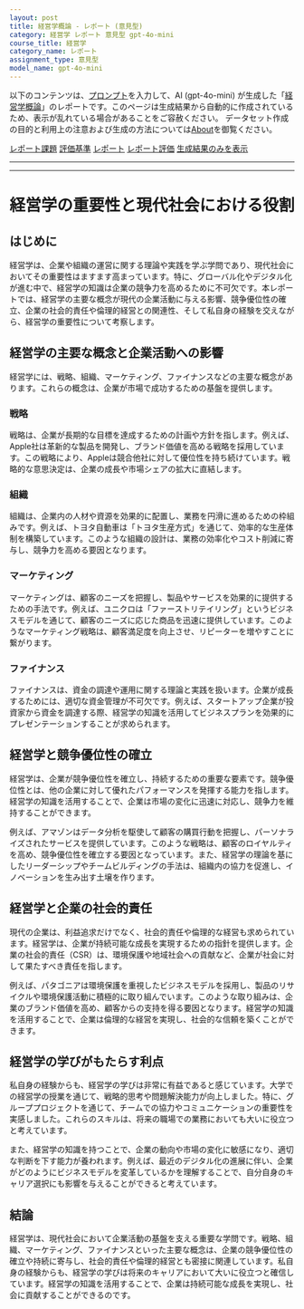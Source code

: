 ```yaml
---
layout: post
title: 経営学概論 - レポート (意見型)
category: 経営学 レポート 意見型 gpt-4o-mini
course_title: 経営学
category_name: レポート
assignment_type: 意見型
model_name: gpt-4o-mini
---
```


以下のコンテンツは、[プロンプト](https://github.com/takedatoshiyuki/synthetic_assignments/tree/main/generated/経営学/gpt-4o-mini/prompt_レポート-意見型.md)を入力して、AI (gpt-4o-mini) が生成した「[経営学概論](/contents/経営学/)」のレポートです。このページは生成結果から自動的に作成されているため、表示が乱れている場合があることをご容赦ください。
データセット作成の目的と利用上の注意および生成の方法については[About](/About)を御覧ください。

[レポート課題](../レポート課題-意見型)
[評価基準](../評価基準-意見型)
[レポート](../レポート-意見型)
[レポート評価](../レポート評価-意見型)
[生成結果のみを表示](https://github.com/takedatoshiyuki/synthetic_assignments/tree/main/generated/経営学/gpt-4o-mini/レポート-意見型.md)
  

***
***
  
# 経営学の重要性と現代社会における役割

## はじめに

経営学は、企業や組織の運営に関する理論や実践を学ぶ学問であり、現代社会においてその重要性はますます高まっています。特に、グローバル化やデジタル化が進む中で、経営学の知識は企業の競争力を高めるために不可欠です。本レポートでは、経営学の主要な概念が現代の企業活動に与える影響、競争優位性の確立、企業の社会的責任や倫理的経営との関連性、そして私自身の経験を交えながら、経営学の重要性について考察します。

## 経営学の主要な概念と企業活動への影響

経営学には、戦略、組織、マーケティング、ファイナンスなどの主要な概念があります。これらの概念は、企業が市場で成功するための基盤を提供します。

### 戦略

戦略は、企業が長期的な目標を達成するための計画や方針を指します。例えば、Apple社は革新的な製品を開発し、ブランド価値を高める戦略を採用しています。この戦略により、Appleは競合他社に対して優位性を持ち続けています。戦略的な意思決定は、企業の成長や市場シェアの拡大に直結します。

### 組織

組織は、企業内の人材や資源を効果的に配置し、業務を円滑に進めるための枠組みです。例えば、トヨタ自動車は「トヨタ生産方式」を通じて、効率的な生産体制を構築しています。このような組織の設計は、業務の効率化やコスト削減に寄与し、競争力を高める要因となります。

### マーケティング

マーケティングは、顧客のニーズを把握し、製品やサービスを効果的に提供するための手法です。例えば、ユニクロは「ファーストリテイリング」というビジネスモデルを通じて、顧客のニーズに応じた商品を迅速に提供しています。このようなマーケティング戦略は、顧客満足度を向上させ、リピーターを増やすことに繋がります。

### ファイナンス

ファイナンスは、資金の調達や運用に関する理論と実践を扱います。企業が成長するためには、適切な資金管理が不可欠です。例えば、スタートアップ企業が投資家から資金を調達する際、経営学の知識を活用してビジネスプランを効果的にプレゼンテーションすることが求められます。

## 経営学と競争優位性の確立

経営学は、企業が競争優位性を確立し、持続するための重要な要素です。競争優位性とは、他の企業に対して優れたパフォーマンスを発揮する能力を指します。経営学の知識を活用することで、企業は市場の変化に迅速に対応し、競争力を維持することができます。

例えば、アマゾンはデータ分析を駆使して顧客の購買行動を把握し、パーソナライズされたサービスを提供しています。このような戦略は、顧客のロイヤルティを高め、競争優位性を確立する要因となっています。また、経営学の理論を基にしたリーダーシップやチームビルディングの手法は、組織内の協力を促進し、イノベーションを生み出す土壌を作ります。

## 経営学と企業の社会的責任

現代の企業は、利益追求だけでなく、社会的責任や倫理的な経営も求められています。経営学は、企業が持続可能な成長を実現するための指針を提供します。企業の社会的責任（CSR）は、環境保護や地域社会への貢献など、企業が社会に対して果たすべき責任を指します。

例えば、パタゴニアは環境保護を重視したビジネスモデルを採用し、製品のリサイクルや環境保護活動に積極的に取り組んでいます。このような取り組みは、企業のブランド価値を高め、顧客からの支持を得る要因となります。経営学の知識を活用することで、企業は倫理的な経営を実現し、社会的な信頼を築くことができます。

## 経営学の学びがもたらす利点

私自身の経験からも、経営学の学びは非常に有益であると感じています。大学での経営学の授業を通じて、戦略的思考や問題解決能力が向上しました。特に、グループプロジェクトを通じて、チームでの協力やコミュニケーションの重要性を実感しました。これらのスキルは、将来の職場での業務においても大いに役立つと考えています。

また、経営学の知識を持つことで、企業の動向や市場の変化に敏感になり、適切な判断を下す能力が養われます。例えば、最近のデジタル化の進展に伴い、企業がどのようにビジネスモデルを変革しているかを理解することで、自分自身のキャリア選択にも影響を与えることができると考えています。

## 結論

経営学は、現代社会において企業活動の基盤を支える重要な学問です。戦略、組織、マーケティング、ファイナンスといった主要な概念は、企業の競争優位性の確立や持続に寄与し、社会的責任や倫理的経営とも密接に関連しています。私自身の経験からも、経営学の学びは将来のキャリアにおいて大いに役立つと確信しています。経営学の知識を活用することで、企業は持続可能な成長を実現し、社会に貢献することができるのです。
